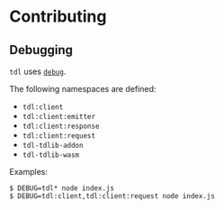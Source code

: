 # Contributing

## Debugging

`tdl` uses [`debug`](https://github.com/visionmedia/debug#readme).

The following namespaces are defined:

- `tdl:client`
- `tdl:client:emitter`
- `tdl:client:response`
- `tdl:client:request`
- `tdl-tdlib-addon`
- `tdl-tdlib-wasm`

Examples:

```console
$ DEBUG=tdl* node index.js
$ DEBUG=tdl:client,tdl:client:request node index.js
```
